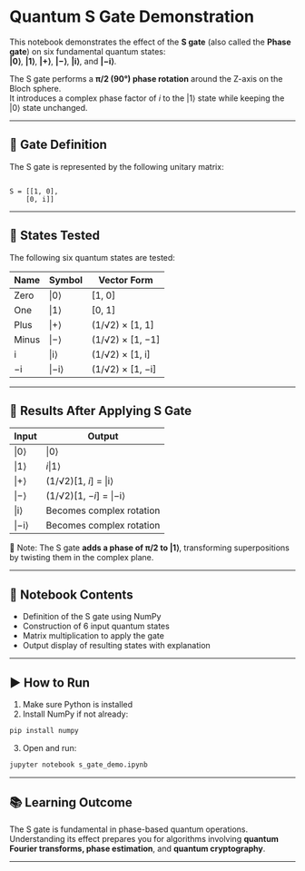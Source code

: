 # Quantum S Gate Demonstration

This notebook demonstrates the effect of the **S gate** (also called the **Phase gate**) on six fundamental quantum states:  
**|0⟩**, **|1⟩**, **|+⟩**, **|−⟩**, **|i⟩**, and **|−i⟩**.

The S gate performs a **π/2 (90°) phase rotation** around the Z-axis on the Bloch sphere.  
It introduces a complex phase factor of *i* to the |1⟩ state while keeping the |0⟩ state unchanged.

---

## 🔧 Gate Definition

The S gate is represented by the following unitary matrix:

```

S = [[1, 0],
    [0, i]]

````

---

## 🧠 States Tested

The following six quantum states are tested:

| Name   | Symbol | Vector Form                                       |
|--------|--------|---------------------------------------------------|
| Zero   | \|0⟩    | [1, 0]                                            |
| One    | \|1⟩    | [0, 1]                                            |
| Plus   | \|+⟩    | (1/√2) × [1, 1]                                   |
| Minus  | \|−⟩    | (1/√2) × [1, −1]                                  |
| i      | \|i⟩    | (1/√2) × [1, i]                                   |
| −i     | \|−i⟩   | (1/√2) × [1, −i]                                  |

---

## 🎯 Results After Applying S Gate

| Input  | Output     |
|--------|------------|
| \|0⟩   | \|0⟩       |
| \|1⟩   | *i*\|1⟩     |
| \|+⟩   | (1/√2)[1, *i*] = \|i⟩ |
| \|−⟩   | (1/√2)[1, −*i*] = \|−i⟩ |
| \|i⟩   | Becomes complex rotation |
| \|−i⟩  | Becomes complex rotation |

🧾 Note: The S gate **adds a phase of π/2 to |1⟩**, transforming superpositions by twisting them in the complex plane.

---

## 📓 Notebook Contents

- Definition of the S gate using NumPy
- Construction of 6 input quantum states
- Matrix multiplication to apply the gate
- Output display of resulting states with explanation

---

## ▶️ How to Run

1. Make sure Python is installed
2. Install NumPy if not already:
```bash
pip install numpy
````

3. Open and run:

```bash
jupyter notebook s_gate_demo.ipynb
```

---

## 📚 Learning Outcome

The S gate is fundamental in phase-based quantum operations.
Understanding its effect prepares you for algorithms involving **quantum Fourier transforms, phase estimation**, and **quantum cryptography**.

---
